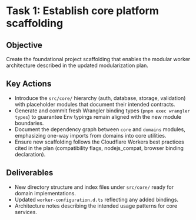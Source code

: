 # Task 1: Establish core platform scaffolding

## Objective
Create the foundational project scaffolding that enables the modular worker architecture described in the updated modularization plan.

## Key Actions
- Introduce the `src/core/` hierarchy (auth, database, storage, validation) with placeholder modules that document their intended contracts.
- Generate and commit fresh Wrangler binding types (`pnpm exec wrangler types`) to guarantee Env typings remain aligned with the new module boundaries.
- Document the dependency graph between `core` and `domains` modules, emphasizing one-way imports from domains into core utilities.
- Ensure new scaffolding follows the Cloudflare Workers best practices cited in the plan (compatibility flags, nodejs_compat, browser binding declaration).

## Deliverables
- New directory structure and index files under `src/core/` ready for domain implementations.
- Updated `worker-configuration.d.ts` reflecting any added bindings.
- Architecture notes describing the intended usage patterns for core services.
